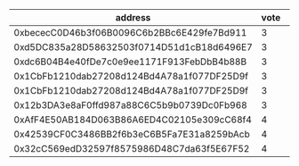 address|vote|timestamp|signature
---|---|---|---
0xbececC0D46b3f06B0096C6b2BBc6E429fe7Bd911|3|1612876301|0x05234014a0faeae138a9abc56b3004e7f37162863da4bef065775f88b1d3590f197b64758e186c8924644ce379a62a6c02aaf2d8c4bdbc7efeb247ca36faed6e1c
0xd5DC835a28D58632503f0714D51d1cB18d6496E7|3|1612876702|0x062c0e9c3af5e0ca39d08fa12aefbc55681c6cc36665260907be8d3809de50671ac46e5dff18775b76494edba2dff40ec2027faa60f7e5156b9b99caa99445a11b
0xdc6B04B4e40fDe7c0e9ee1171F913FebDbB4b88B|3|1612878410|0x521bcabab4867cb80d9e571864351a8a5f7801be1ffeac358e8b42d008c748e02a6f053f4a74f486b2e5694b02c67a3df9d1a62d9e3eb76074571ad9e7d0bf6a1c
0x1CbFb1210dab27208d124Bd4A78a1f077DF25D9f|3|1612879733|0x48f5789af120c01982c29a8922aa5aba750e233494c72e6d5eb1f09b30a13b9628e303a76ae8d71e32bcae448d6b361ab0aef2b20762927e5f29d2d985292e791c
0x1CbFb1210dab27208d124Bd4A78a1f077DF25D9f|3|1612879747|0xecf889c4295a5b7027b5c09a6ea97475caaada265cac2e4b68d071f7d6cc038575ebe7b87af8db343d5af6985b4f5597b225454d5b33fdaa30734ce1deff009f1c
0x12b3DA3e8aF0ffd987a88C6C5b9b0739Dc0Fb968|3|1612883353|0x82225ff719d1654e6e588d8f2681254b10e4a74e3e8c3a859f7aa0407cb5fb6618a7d38ee8f8a3253697d2425e49be70a4da2ab15274c06c988fac4978d53f621b
0xAfF4E50AB184D063B86A6ED4C02105e309cC68f4|4|1612896001|0x30b2182d7281d00d2fb5e91ff4754a2bb75331da4d880c07af30263c40bd3cd64b7c87c6337e27547a8d5237976d6e8e1b3e8867151d4e72b5f4a4420ff475561c
0x42539CF0C3486BB2f6b3eC6B5Fa7E31a8259bAcb|4|1612896013|0x6d02ef33b8ed4615cd4829fbedb9d70adad2c89cb28a5004be76cc120e66b7f009e953948e2a862cb9e374649150d419a72582aa2ae5f3ac0de12fc3983ffd6b1b
0x32cC569edD32597f8575986D48C7da63f5E67F52|4|1612903016|0xb30539f5bc2ed1acb462ce435ef0261d738bb5fdee1bfbb7a405e82d368be99b7365d546b10e72e53c180c48a916e5a134139b252a599ffb1a0202a39a2f39b71b